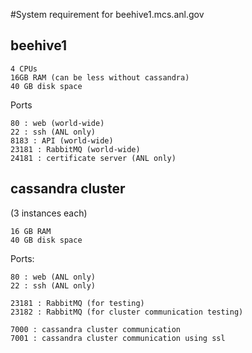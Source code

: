 
#System requirement for beehive1.mcs.anl.gov


## beehive1

```text
4 CPUs
16GB RAM (can be less without cassandra)
40 GB disk space
```

Ports
```text
80 : web (world-wide)
22 : ssh (ANL only)
8183 : API (world-wide)
23181 : RabbitMQ (world-wide)
24181 : certificate server (ANL only)
```


## cassandra cluster
(3 instances each)

```text
16 GB RAM
40 GB disk space
```

Ports:
```text
80 : web (ANL only)
22 : ssh (ANL only)

23181 : RabbitMQ (for testing)
23182 : RabbitMQ (for cluster communication testing)

7000 : cassandra cluster communication
7001 : cassandra cluster communication using ssl
```



